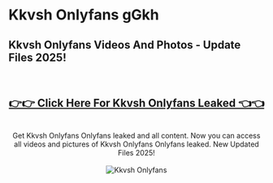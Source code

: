 # Kkvsh Onlyfans gGkh

<h2>Kkvsh Onlyfans Videos And Photos - Update Files 2025!</h2>
<br>
<div align="center">
<h2><a href="https://213.232.235.80/live/video.php?q=kkvsh-onlyfans" rel="nofollow">👉👉 Click Here For Kkvsh Onlyfans Leaked 👈👈</a></h2>

<br>
Get Kkvsh Onlyfans Onlyfans leaked and all content. Now you can access all videos and pictures of Kkvsh Onlyfans Onlyfans leaked. New Updated Files 2025!
<br>
<br>
<a href="https://213.232.235.80/live/video.php?q=kkvsh-onlyfans" rel="nofollow" data-target="animated-image.originalLink"><img src="https://i.imgur.com/dJHk4Zq.gif" alt="Kkvsh Onlyfans" style="max-width: 100%; display: inline-block;" data-target="animated-image.originalImage"></a>
</div>
<br>